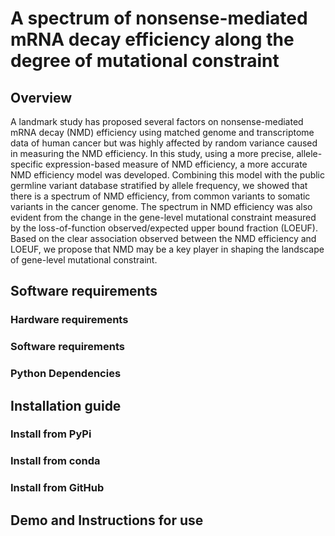 # A spectrum of nonsense-mediated mRNA decay efficiency along the degree of mutational constraint

## Overview
A landmark study has proposed several factors on nonsense-mediated mRNA decay (NMD) efficiency using matched genome and transcriptome data of human cancer but was highly affected by random variance caused in measuring the NMD efficiency. In this study, using a more precise, allele-specific expression-based measure of NMD efficiency, a more accurate NMD efficiency model was developed. Combining this model with the public germline variant database stratified by allele frequency, we showed that there is a spectrum of NMD efficiency, from common variants to somatic variants in the cancer genome. The spectrum in NMD efficiency was also evident from the change in the gene-level mutational constraint measured by the loss-of-function observed/expected upper bound fraction (LOEUF). Based on the clear association observed between the NMD efficiency and LOEUF, we propose that NMD may be a key player in shaping the landscape of gene-level mutational constraint.

## Software requirements

### Hardware requirements
### Software requirements
### Python Dependencies

## Installation guide
### Install from PyPi
### Install from conda
### Install from GitHub


## Demo and Instructions for use
